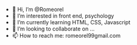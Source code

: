 - 👋 Hi, I’m @Romeorel
- 👀 I’m interested in front end, psychology
- 🌱 I’m currently learning HTML, CSS, Javascript
- 💞️ I’m looking to collaborate on ...
- 📫 How to reach me:
   romeorel99gmail.com

<!---
Romeorel/Romeorel is a ✨ special ✨ repository because its `README.md` (this file) appears on your GitHub profile.
You can click the Preview link to take a look at your changes.
--->

